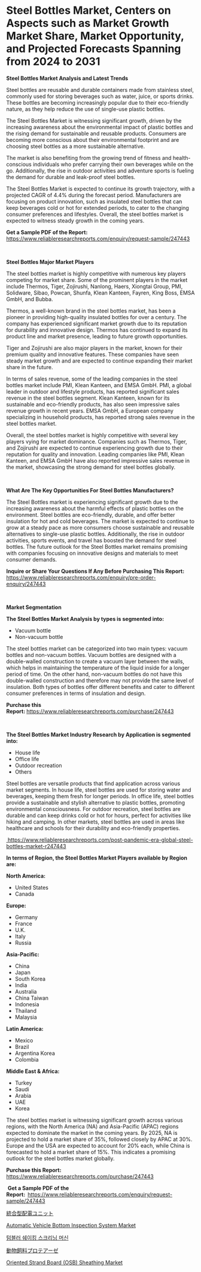 <p><h1>Steel Bottles Market, Centers on Aspects such as Market Growth Market Share, Market Opportunity, and Projected Forecasts Spanning from 2024 to 2031</h1></p><p><strong>Steel Bottles Market Analysis and Latest Trends</strong></p>
<p><p>Steel bottles are reusable and durable containers made from stainless steel, commonly used for storing beverages such as water, juice, or sports drinks. These bottles are becoming increasingly popular due to their eco-friendly nature, as they help reduce the use of single-use plastic bottles.</p><p>The Steel Bottles Market is witnessing significant growth, driven by the increasing awareness about the environmental impact of plastic bottles and the rising demand for sustainable and reusable products. Consumers are becoming more conscious about their environmental footprint and are choosing steel bottles as a more sustainable alternative.</p><p>The market is also benefiting from the growing trend of fitness and health-conscious individuals who prefer carrying their own beverages while on the go. Additionally, the rise in outdoor activities and adventure sports is fueling the demand for durable and leak-proof steel bottles.</p><p>The Steel Bottles Market is expected to continue its growth trajectory, with a projected CAGR of 4.4% during the forecast period. Manufacturers are focusing on product innovation, such as insulated steel bottles that can keep beverages cold or hot for extended periods, to cater to the changing consumer preferences and lifestyles. Overall, the steel bottles market is expected to witness steady growth in the coming years.</p></p>
<p><strong>Get a Sample PDF of the Report:&nbsp;</strong> <a href="https://www.reliableresearchreports.com/enquiry/request-sample/247443">https://www.reliableresearchreports.com/enquiry/request-sample/247443</a></p>
<p>&nbsp;</p>
<p><strong>Steel Bottles Major Market Players</strong></p>
<p><p>The steel bottles market is highly competitive with numerous key players competing for market share. Some of the prominent players in the market include Thermos, Tiger, Zojirushi, Nanlong, Haers, Xiongtai Group, PMI, Solidware, Sibao, Powcan, Shunfa, Klean Kanteen, Fayren, King Boss, EMSA GmbH, and Bubba.</p><p>Thermos, a well-known brand in the steel bottles market, has been a pioneer in providing high-quality insulated bottles for over a century. The company has experienced significant market growth due to its reputation for durability and innovative design. Thermos has continued to expand its product line and market presence, leading to future growth opportunities.</p><p>Tiger and Zojirushi are also major players in the market, known for their premium quality and innovative features. These companies have seen steady market growth and are expected to continue expanding their market share in the future.</p><p>In terms of sales revenue, some of the leading companies in the steel bottles market include PMI, Klean Kanteen, and EMSA GmbH. PMI, a global leader in outdoor and lifestyle products, has reported significant sales revenue in the steel bottles segment. Klean Kanteen, known for its sustainable and eco-friendly products, has also seen impressive sales revenue growth in recent years. EMSA GmbH, a European company specializing in household products, has reported strong sales revenue in the steel bottles market.</p><p>Overall, the steel bottles market is highly competitive with several key players vying for market dominance. Companies such as Thermos, Tiger, and Zojirushi are expected to continue experiencing growth due to their reputation for quality and innovation. Leading companies like PMI, Klean Kanteen, and EMSA GmbH have also reported impressive sales revenue in the market, showcasing the strong demand for steel bottles globally.</p></p>
<p>&nbsp;</p>
<p><strong>What Are The Key Opportunities For Steel Bottles Manufacturers?</strong></p>
<p><p>The Steel Bottles market is experiencing significant growth due to the increasing awareness about the harmful effects of plastic bottles on the environment. Steel bottles are eco-friendly, durable, and offer better insulation for hot and cold beverages. The market is expected to continue to grow at a steady pace as more consumers choose sustainable and reusable alternatives to single-use plastic bottles. Additionally, the rise in outdoor activities, sports events, and travel has boosted the demand for steel bottles. The future outlook for the Steel Bottles market remains promising with companies focusing on innovative designs and materials to meet consumer demands.</p></p>
<p><strong>Inquire or Share Your Questions If Any Before Purchasing This Report:</strong> <a href="https://www.reliableresearchreports.com/enquiry/pre-order-enquiry/247443">https://www.reliableresearchreports.com/enquiry/pre-order-enquiry/247443</a></p>
<p>&nbsp;</p>
<p><strong>Market Segmentation</strong></p>
<p><strong>The Steel Bottles Market Analysis by types is segmented into:</strong></p>
<p><ul><li>Vacuum bottle</li><li>Non-vacuum bottle</li></ul></p>
<p><p>The steel bottles market can be categorized into two main types: vacuum bottles and non-vacuum bottles. Vacuum bottles are designed with a double-walled construction to create a vacuum layer between the walls, which helps in maintaining the temperature of the liquid inside for a longer period of time. On the other hand, non-vacuum bottles do not have this double-walled construction and therefore may not provide the same level of insulation. Both types of bottles offer different benefits and cater to different consumer preferences in terms of insulation and design.</p></p>
<p><strong>Purchase this Report:&nbsp;</strong><a href="https://www.reliableresearchreports.com/purchase/247443">https://www.reliableresearchreports.com/purchase/247443</a></p>
<p>&nbsp;</p>
<p><strong>The Steel Bottles Market Industry Research by Application is segmented into:</strong></p>
<p><ul><li>House life</li><li>Office life</li><li>Outdoor recreation</li><li>Others</li></ul></p>
<p><p>Steel bottles are versatile products that find application across various market segments. In house life, steel bottles are used for storing water and beverages, keeping them fresh for longer periods. In office life, steel bottles provide a sustainable and stylish alternative to plastic bottles, promoting environmental consciousness. For outdoor recreation, steel bottles are durable and can keep drinks cold or hot for hours, perfect for activities like hiking and camping. In other markets, steel bottles are used in areas like healthcare and schools for their durability and eco-friendly properties.</p></p>
<p><a href="https://www.reliableresearchreports.com/post-pandemic-era-global-steel-bottles-market-r247443">&nbsp;https://www.reliableresearchreports.com/post-pandemic-era-global-steel-bottles-market-r247443</a></p>
<p><strong>In terms of Region, the Steel Bottles Market Players available by Region are:</strong></p>
<p>
    <p> <strong> North America: </strong>
        <ul>
            <li>United States</li>
            <li>Canada</li>
        </ul>
        </p> 
    <p> <strong> Europe: </strong>
        <ul>
            <li>Germany</li>
            <li>France</li>
            <li>U.K.</li>
            <li>Italy</li>
            <li>Russia</li>
        </ul>
        </p> 
    <p> <strong> Asia-Pacific: </strong>
        <ul>
            <li>China</li>
            <li>Japan</li>
            <li>South Korea</li>
            <li>India</li>
            <li>Australia</li>
            <li>China Taiwan</li>
            <li>Indonesia</li>
            <li>Thailand</li>
            <li>Malaysia</li>
        </ul>
        </p> 
    <p> <strong> Latin America: </strong>
        <ul>
            <li>Mexico</li>
            <li>Brazil</li>
            <li>Argentina Korea</li>
            <li>Colombia</li>
        </ul>
        </p> 
    <p> <strong> Middle East & Africa: </strong>
        <ul>
            <li>Turkey</li>
            <li>Saudi</li>
            <li>Arabia</li>
            <li>UAE</li>
            <li>Korea</li>
        </ul>
    </p>
    </p>
<p><p>The steel bottles market is witnessing significant growth across various regions, with the North America (NA) and Asia-Pacific (APAC) regions expected to dominate the market in the coming years. By 2025, NA is projected to hold a market share of 35%, followed closely by APAC at 30%. Europe and the USA are expected to account for 20% each, while China is forecasted to hold a market share of 15%. This indicates a promising outlook for the steel bottles market globally.</p></p>
<p><strong>Purchase this Report: </strong><a href="https://www.reliableresearchreports.com/purchase/247443">https://www.reliableresearchreports.com/purchase/247443</a></p>
<p>&nbsp;<strong>Get a Sample PDF of the Report:&nbsp;&nbsp;</strong><a href="https://www.reliableresearchreports.com/enquiry/request-sample/247443">https://www.reliableresearchreports.com/enquiry/request-sample/247443</a></p>
<p><strong></strong></p>
<p><p><a href="https://github.com/mcbeesbxa270/Market-Research-Report-List-2/blob/main/2947983119034.md">統合型配電ユニット</a></p><p><a href="https://github.com/NaomieConner2023/Market-Research-Report-List-1/blob/main/automatic-vehicle-bottom-inspection-system-market.md">Automatic Vehicle Bottom Inspection System Market</a></p><p><a href="https://medium.com/@witoldadamczyk1904/%ED%84%B0%EB%B8%94%EB%9F%AC-%EC%89%90%EC%9D%B4%ED%82%B9-%EC%8A%A4%ED%81%AC%EB%A6%AC%EB%8B%9D-%EA%B8%B0%EA%B3%84-%EC%82%B0%EC%97%85%EC%97%90-%EB%8C%80%ED%95%9C-%ED%86%B5%EC%B0%B0-%EC%8B%9C%EC%9E%A5-%EC%9E%AC%EC%A0%95-%EC%83%81%ED%83%9C-%EC%8B%9C%EC%9E%A5-%EA%B7%9C%EB%AA%A8-%EB%B0%8F-2031%EB%85%84%EA%B9%8C%EC%A7%80%EC%9D%98-%EC%88%98%EC%9D%B5-%EB%B6%84%EC%84%9D-aba04eeafa8a">텀블러 쉐이킹 스크리닝 머신</a></p><p><a href="https://github.com/ksxzwxabcuynh011/Market-Research-Report-List-2/blob/main/3621193119033.md">動物飼料プロテアーゼ</a></p><p><a href="https://github.com/EbonyHane1955/Market-Research-Report-List-1/blob/main/oriented-strand-board-osb-sheathing-market.md">Oriented Strand Board (OSB) Sheathing Market</a></p></p>